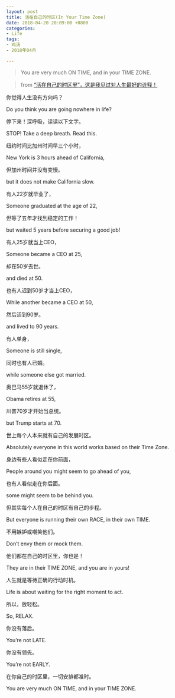 ```yaml
---
layout: post
title: 活在自己的时区(In Your Time Zone)
date: 2018-04-20 20:09:00 +0800
categories:
- Life
tags:
- 鸡汤
- 2018年04月

---
```


<blockquote class="blockquote-center">
<p>You are very much ON TIME, and in your TIME ZONE.</p>
</blockquote>

> from [“活在自己的时区里”，这是我见过对人生最好的诠释！](http://www.nanoer.net/showinfo-32-3875.html)

你觉得人生没有方向吗？

Do you think you are going nowhere in life?

停下来！深呼吸，读读以下文字。

STOP! Take a deep breath. Read this.

纽约时间比加州时间早三个小时，

New York is 3 hours ahead of California,

但加州时间并没有变慢。

but it does not make California slow.

有人22岁就毕业了，

Someone graduated at the age of 22,

但等了五年才找到稳定的工作！

but waited 5 years before securing a good job!

有人25岁就当上CEO，

Someone became a CEO at 25,

却在50岁去世。

and died at 50.

也有人迟到50岁才当上CEO，

While another became a CEO at 50,

然后活到90岁。

and lived to 90 years.

有人单身，

Someone is still single,

同时也有人已婚。

while someone else got married.

奥巴马55岁就退休了，

Obama retires at 55,

川普70岁才开始当总统。

but Trump starts at 70.

世上每个人本来就有自己的发展时区。

Absolutely everyone in this world works based on their Time Zone.

身边有些人看似走在你前面，

People around you might seem to go ahead of you,

也有人看似走在你后面。

some might seem to be behind you.

但其实每个人在自己的时区有自己的步程。

But everyone is running their own RACE, in their own TIME.

不用嫉妒或嘲笑他们。

Don’t envy them or mock them.

他们都在自己的时区里，你也是！

They are in their TIME ZONE, and you are in yours!

人生就是等待正确的行动时机。

Life is about waiting for the right moment to act.

所以，放轻松。

So, RELAX.

你没有落后。

You’re not LATE.

你没有领先。

You’re not EARLY.

在你自己的时区里，一切安排都准时。

You are very much ON TIME, and in your TIME ZONE.

